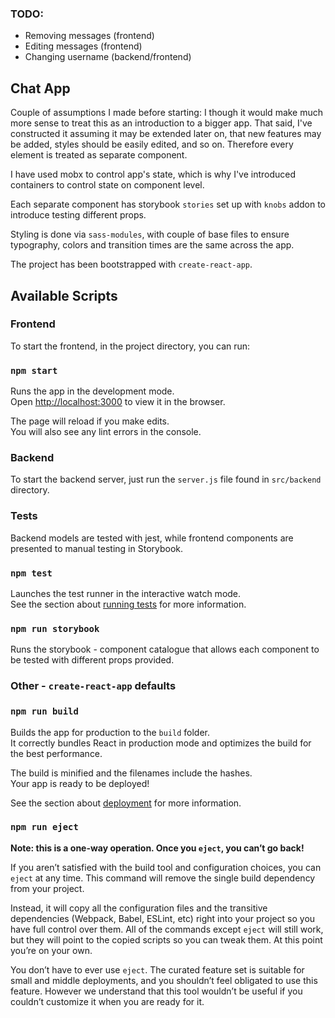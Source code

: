 ### TODO:
- Removing messages (frontend)
- Editing messages (frontend)
- Changing username (backend/frontend)

## Chat App
Couple of assumptions I made before starting: I though it would make much more sense to treat this as an introduction to a bigger app. That said, I've constructed it assuming it may be extended later on, that new features may be added, styles should be easily edited, and so on. Therefore every element is treated as separate component.

I have used mobx to control app's state, which is why I've introduced containers to control state on component level.

Each separate component has storybook `stories` set up with `knobs` addon to introduce testing different props. 

Styling is done via `sass-modules`, with couple of base files to ensure typography, colors and transition times are the same across the app.

The project has been bootstrapped with `create-react-app`.

## Available Scripts

### Frontend
To start the frontend, in the project directory, you can run:

### `npm start`

Runs the app in the development mode.<br>
Open [http://localhost:3000](http://localhost:3000) to view it in the browser.

The page will reload if you make edits.<br>
You will also see any lint errors in the console.

### Backend
To start the backend server, just run the `server.js` file found in `src/backend` directory.

### Tests

Backend models are tested with jest, while frontend components are presented to manual testing in Storybook.

### `npm test`

Launches the test runner in the interactive watch mode.<br>
See the section about [running tests](https://facebook.github.io/create-react-app/docs/running-tests) for more information.

### `npm run storybook`

Runs the storybook - component catalogue that allows each component to be tested with different props provided.

### Other - `create-react-app` defaults
### `npm run build`

Builds the app for production to the `build` folder.<br>
It correctly bundles React in production mode and optimizes the build for the best performance.

The build is minified and the filenames include the hashes.<br>
Your app is ready to be deployed!

See the section about [deployment](https://facebook.github.io/create-react-app/docs/deployment) for more information.

### `npm run eject`

**Note: this is a one-way operation. Once you `eject`, you can’t go back!**

If you aren’t satisfied with the build tool and configuration choices, you can `eject` at any time. This command will remove the single build dependency from your project.

Instead, it will copy all the configuration files and the transitive dependencies (Webpack, Babel, ESLint, etc) right into your project so you have full control over them. All of the commands except `eject` will still work, but they will point to the copied scripts so you can tweak them. At this point you’re on your own.

You don’t have to ever use `eject`. The curated feature set is suitable for small and middle deployments, and you shouldn’t feel obligated to use this feature. However we understand that this tool wouldn’t be useful if you couldn’t customize it when you are ready for it.
